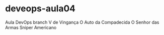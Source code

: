 # deveops-aula04
Aula DevOps branch
V de Vingança
O Auto da Compadecida
O Senhor das Armas
Sniper Americano

